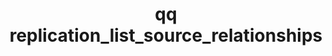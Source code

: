 ---
category: replication
command: replication_list_source_relationships
keywords: qq, qq_cli, replication_list_source_relationships
optional_options: []
permalink: /qq-cli-command-guide/replication/replication_list_source_relationships.html
positional_options: []
sidebar: qq_cli_command_reference_sidebar
summary: This section explains how to use the <code>qq replication_list_source_relationships</code>
  command.
synopsis: List existing source replication relationships.
title: qq replication_list_source_relationships
usage: qq replication_list_source_relationships [-h]

---